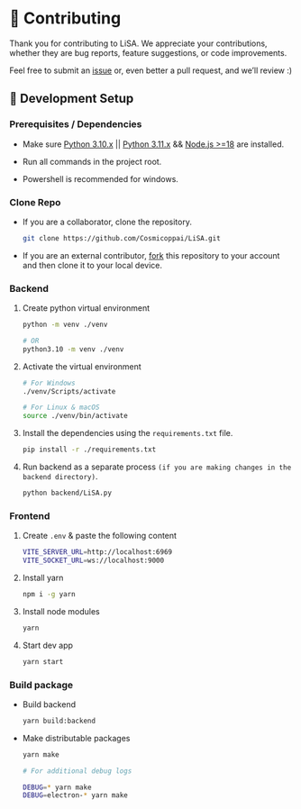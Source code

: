 # 🤝 Contributing

Thank you for contributing to LiSA. We appreciate your contributions, whether they are bug reports, feature suggestions, or code improvements.

Feel free to submit an [issue](https://github.com/Cosmicoppai/LiSA/issues/new/choose) or, even better a pull request, and we’ll review :)

## 📖 Development Setup

### Prerequisites / Dependencies

- Make sure [Python 3.10.x](https://www.python.org/downloads/release/python-31014) || [Python 3.11.x](https://www.python.org/downloads/release/python-3119) && [Node.js >=18](https://nodejs.org/en/download/package-manager) are installed.

- Run all commands in the project root.

- Powershell is recommended for windows.

### Clone Repo

- If you are a collaborator, clone the repository.
    ```bash
    git clone https://github.com/Cosmicoppai/LiSA.git
    ```
- If you are an external contributor, [fork](https://github.com/Cosmicoppai/LiSA/fork) this repository to your account and then clone it to your local device.

### Backend

1. Create python virtual environment

    ```bash
    python -m venv ./venv

    # OR
    python3.10 -m venv ./venv
    ```

2. Activate the virtual environment

    ```bash
    # For Windows
    ./venv/Scripts/activate

    # For Linux & macOS
    source ./venv/bin/activate
    ```

3. Install the dependencies using the `requirements.txt` file.

    ```bash
    pip install -r ./requirements.txt
    ```

4. Run backend as a separate process `(if you are making changes in the backend directory)`.
    ```bash
    python backend/LiSA.py
    ```


### Frontend

1. Create `.env` & paste the following content

    ```bash
    VITE_SERVER_URL=http://localhost:6969
    VITE_SOCKET_URL=ws://localhost:9000
    ```

2. Install yarn
    ```bash
    npm i -g yarn
    ```

3. Install node modules

    ```bash
    yarn
    ```

4. Start dev app
    ```bash
    yarn start
    ```

### Build package

- Build backend
    ```bash
    yarn build:backend
    ```

- Make distributable packages
    ```bash
    yarn make

    # For additional debug logs
    
    DEBUG=* yarn make
    DEBUG=electron-* yarn make
    ```
